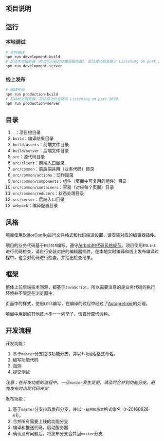 ## 项目说明

## 运行

### 本地调试

```sh
# 实时编译
npm run development-build
# 启动本地服务器（修改代码会自动重启服务器），启动成功后会提示 Listening on port 3000.
npm run development-server
```

### 线上发布

```sh
# 编译代码
npm run production-build
# 启动线上服务器，启动成功后会提示 Listening on port 3000.
npm run production-server
```

## 目录

1. `.`：项目根目录
2. `build`：编译结果目录
3. `build/assets`：前端文件目录
4. `build/server`：后端文件目录
5. `src`：源代码目录
6. `src/client`：前端入口目录
7. `src/common`：前后端共用（业务代码）目录
8. `src/common/actions`：动作目录
9. `src/common/components`：组件（页面中可复用的组件）目录
10. `src/common/containers`：容器（对应每个页面）目录
11. `src/common/reducers`：状态处理目录
12. `src/server`：后端入口目录
13. `webpack`：编译配置目录

## 风格

项目使用[EditorConfig](http://editorconfig.org/)进行文件格式和代码缩进设置，请安装对应的编辑器插件。

项目的业务代码基于`ES2015`编写，遵守[Airbnb的代码风格规范](https://github.com/airbnb/javascript)。项目使用`ESLint`进行代码检查，请自行安装对应的编辑器插件。在本地实时编译和线上发布编译过程中，也会对代码进行检查，并给出检查结果。

## 框架

整体上前后端技术同源，都基于`JavaScript`，所以需要注意的是业务代码的执行环境并不限定在浏览器中。

页面中的样式，使用`LESS`编写，在编译的过程中经过了[Autoprefixer](https://github.com/postcss/autoprefixer)的处理。

项目中用到的其他技术不一一列举了，请自行查询资料。

## 开发流程

开发功能：

1. 基于`master`分支拉取功能分支，并以`f-功能名`格式命名。
2. 编写功能代码
3. 自测
4. 提交测试

*注意：在开发功能的过程中，一旦`master`发生变更，请及时合并到功能分支。避免发布时出现代码冲突*

发布功能：

1. 基于`master`分支拉取发布分支，并以`r-日期和版本`格式命名（r-20160626-v1）。
2. 合并所有需要上线的功能分支
3. 编译和推送代码，启动服务器
4. 确认没有问题后，将发布分支合并回`master`分支
